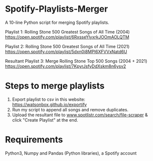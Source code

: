 # Spotify-Playlists-Merger
A 10-line Python script for merging Spotify playlists. 

Playlist 1: 
Rolling Stone 500 Greatest Songs of All Time (2004)
https://open.spotify.com/playlist/6RxsseYlyxrkJOOmAOLQTM

Playlist 2:
Rolling Stone 500 Greatest Songs of All Time (2021)
https://open.spotify.com/playlist/5dxn0i8MPl6XFVVxNatd6U

Resultant Playlist 3:
Merge Rolling Stone Top 500 Songs (2004 + 2021)
https://open.spotify.com/playlist/7KpyrJsfyDdXskm8n6ysv2

# Steps to merge playlists
1. Export playlist to csv in this website: https://watsonbox.github.io/exportify
2. Run my script to append all songs and remove duplicates.
3. Upload the resultant file to www.spotlistr.com/search/file-scraper & click "Create Playlist" at the end.

# Requirements
Python3, Numpy and Pandas (Python libraries), a Spotify account
